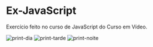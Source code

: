 # Ex-JavaScript
Exercício feito no curso de JavaScript do Curso em Vídeo.

![print-dia](https://github.com/MuriloSegger/Ex-JavaScript/assets/140568760/95befa33-399a-4c14-b01a-caf5913800a3)
![print-tarde](https://github.com/MuriloSegger/Ex-JavaScript/assets/140568760/1909e4e2-0258-494d-b0b2-e571b67b89bf)
![print-noite](https://github.com/MuriloSegger/Ex-JavaScript/assets/140568760/bbb4c793-8fbf-4263-bd5f-4295ba43d5f1)
